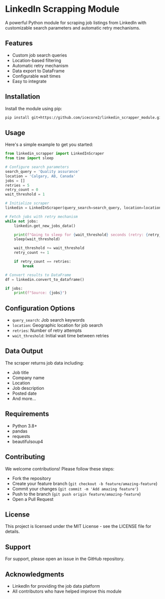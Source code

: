 # LinkedIn Scrapping Module

A powerful Python module for scraping job listings from LinkedIn with customizable search parameters and automatic retry mechanisms.

## Features

- Custom job search queries
- Location-based filtering
- Automatic retry mechanism
- Data export to DataFrame
- Configurable wait times
- Easy to integrate

## Installation

Install the module using pip:

```bash
pip install git+https://github.com/icecore2/linkedin_scrapper_module.git
```

## Usage

Here's a simple example to get you started:
```python
from linkedin_scrapper import LinkedInScraper
from time import sleep

# Configure search parameters
search_query = 'Quality assurance'
location = 'Calgary, AB, Canada'
jobs = []
retries = 5
retry_count = 0
wait_threshold = 1

# Initialize scraper
linkedin = LinkedInScraper(query_search=search_query, location=location)

# Fetch jobs with retry mechanism
while not jobs:
    linkedin.get_new_jobs_data()

    print(f"Going to sleep for {wait_threshold} seconds (retry: {retry_count}/{retries})...")
    sleep(wait_threshold)

    wait_threshold += wait_threshold
    retry_count += 1

    if retry_count == retries:
        break

# Convert results to DataFrame
df = linkedin.convert_to_dataframe()

if jobs:
    print(f"Source: {jobs}")
```

## Configuration Options
* `query_search`: Job search keywords
* `location`: Geographic location for job search
* `retries`: Number of retry attempts
* `wait_threshold`: Initial wait time between retries

## Data Output
The scraper returns job data including:
* Job title
* Company name
* Location
* Job description
* Posted date
* And more...

## Requirements
* Python 3.8+
* pandas
* requests
* beautifulsoup4

## Contributing
We welcome contributions! Please follow these steps:
* Fork the repository
* Create your feature branch (`git checkout -b feature/amazing-feature`)
* Commit your changes (`git commit -m 'Add amazing feature'`)
* Push to the branch (`git push origin feature/amazing-feature`)
* Open a Pull Request

## License
This project is licensed under the MIT License - see the LICENSE file for details.

## Support
For support, please open an issue in the GitHub repository.

## Acknowledgments
* LinkedIn for providing the job data platform
* All contributors who have helped improve this module
